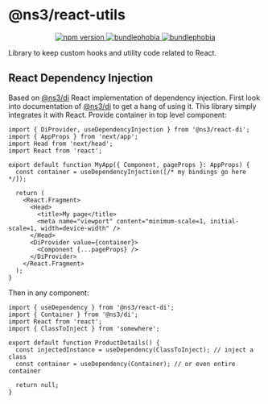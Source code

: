# @ns3/react-utils

<p align="center">
  <a href="https://www.npmjs.com/package/@ns3/react-utils">
    <img src="https://img.shields.io/npm/v/@ns3/react-utils.svg" alt="npm version">
  </a>
  <a href="https://bundlephobia.com/package/@ns3/react-utils">
    <img src="https://img.shields.io/bundlephobia/minzip/@ns3/react-utils" alt="bundlephobia">
  </a>    
  <a href="https://bundlephobia.com/package/@ns3/react-utils">
    <img src="https://badgen.net/bundlephobia/tree-shaking/react-colorful" alt="bundlephobia">
  </a>
</p>

Library to keep custom hooks and utility code related to React.


## React Dependency Injection

Based on [@ns3/di](https://www.npmjs.com/package/@ns3/di) React implementation of dependency injection. First look into documentation of [@ns3/di](https://www.npmjs.com/package/@ns3/di) to get a hang of using it. This library simply integrates it with React.
Provide container in top level component:

```tsx
import { DiProvider, useDependencyInjection } from '@ns3/react-di';
import { AppProps } from 'next/app';
import Head from 'next/head';
import React from 'react';

export default function MyApp({ Component, pageProps }: AppProps) {
  const container = useDependencyInjection([/* my bindings go here */]);

  return (
    <React.Fragment>
      <Head>
        <title>My page</title>
        <meta name="viewport" content="minimum-scale=1, initial-scale=1, width=device-width" />
      </Head>
      <DiProvider value={container}>
        <Component {...pageProps} />
      </DiProvider>
    </React.Fragment>
  );
}
```

Then in any component:

```tsx
import { useDependency } from '@ns3/react-di';
import { Container } from '@ns3/di';
import React from 'react';
import { ClassToInject } from 'somewhere';

export default function ProductDetails() {
  const injectedInstance = useDependency(ClassToInject); // inject a class
  const container = useDependency(Container); // or even entire container

  return null;
}
```
